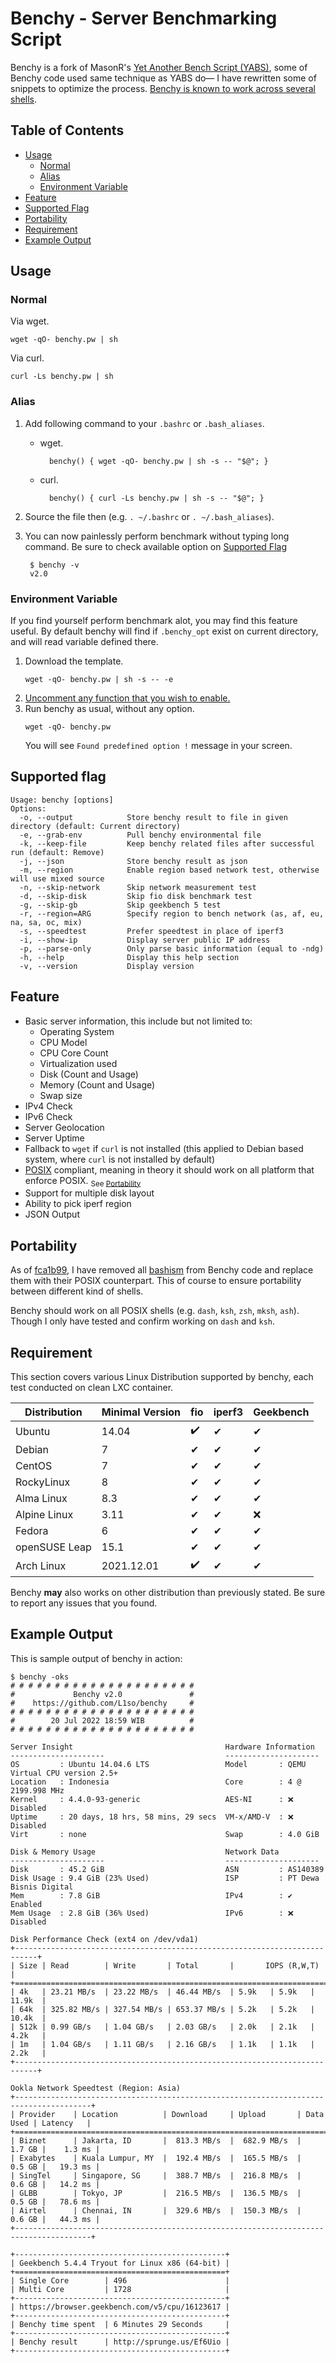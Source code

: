 # Benchy - Server Benchmarking Script

Benchy is a fork of MasonR's [Yet Another Bench Script (YABS)](https://github.com/masonr/yet-another-bench-script), some of Benchy code used same technique as YABS do— I have rewritten some of snippets to optimize the process. [Benchy is known to work across several shells](https://github.com/L1so/benchy#portability).

## Table of Contents
- [Usage](https://github.com/L1so/benchy#usage)
	+ [Normal](https://github.com/L1so/benchy#normal)
	+ [Alias](https://github.com/L1so/benchy#alias)
	+ [Environment Variable](https://github.com/L1so/benchy#environment-variable)
- [Feature](https://github.com/L1so/benchy#feature)
- [Supported Flag](https://github.com/L1so/benchy#supported-flag)
- [Portability](https://github.com/L1so/benchy#portability)
- [Requirement](https://github.com/L1so/benchy#requirement)
- [Example Output](https://github.com/L1so/benchy#example-output)

## Usage
### Normal
Via wget.

	wget -qO- benchy.pw | sh
Via curl.

	curl -Ls benchy.pw | sh
### Alias
1. Add following command to your `.bashrc` or `.bash_aliases`.
	- wget.
	
			benchy() { wget -qO- benchy.pw | sh -s -- "$@"; }
	- curl.
	
			benchy() { curl -Ls benchy.pw | sh -s -- "$@"; }
2. Source the file then (e.g. `. ~/.bashrc` or `. ~/.bash_aliases`).
3. You can now painlessly perform benchmark without typing long command. Be sure to check available option on [Supported Flag](https://github.com/L1so/benchy#supported-flag)
	
		$ benchy -v
		v2.0

### Environment Variable
If you find yourself perform benchmark alot, you may find this feature useful. By default benchy will find if `.benchy_opt` exist on current directory, and will read variable defined there.
1. Download the template.
	```
	wget -qO- benchy.pw | sh -s -- -e
	```
2. [Uncomment any function that you wish to enable.](https://github.com/L1so/benchy/blob/main/.benchy_opt)
3. Run benchy as usual, without any option.
	```
	wget -qO- benchy.pw
	```
	You will see `Found predefined option !` message in your screen.
## Supported flag
```
Usage: benchy [options]
Options:
  -o, --output            Store benchy result to file in given directory (default: Current directory)
  -e, --grab-env          Pull benchy environmental file
  -k, --keep-file         Keep benchy related files after successful run (default: Remove)
  -j, --json              Store benchy result as json
  -m, --region            Enable region based network test, otherwise will use mixed source
  -n, --skip-network      Skip network measurement test
  -d, --skip-disk         Skip fio disk benchmark test
  -g, --skip-gb           Skip geekbench 5 test
  -r, --region=ARG        Specify region to bench network (as, af, eu, na, sa, oc, mix)
  -s, --speedtest         Prefer speedtest in place of iperf3
  -i, --show-ip           Display server public IP address
  -p, --parse-only        Only parse basic information (equal to -ndg)
  -h, --help              Display this help section
  -v, --version           Display version
```
## Feature
* Basic server information, this include but not limited to:
	* Operating System
	* CPU Model
	* CPU Core Count
	* Virtualization used
	* Disk (Count and Usage)
	* Memory (Count and Usage)
	* Swap size
* IPv4 Check
* IPv6 Check
* Server Geolocation
* Server Uptime
* Fallback to `wget` if `curl` is not installed (this applied to Debian based system, where `curl` is not installed by default)
* [POSIX](https://pubs.opengroup.org/onlinepubs/9699919799.2018edition/) compliant, meaning in theory it should work on all platform that enforce POSIX. <sub>See [Portability](https://github.com/L1so/benchy#portability)</sub>
* Support for multiple disk layout
* Ability to pick iperf region
* JSON Output

## Portability
As of [fca1b99](https://github.com/L1so/benchy/commit/fca1b99b8fabeb563a8e6a628b82b4634e03b0f8), I have removed all [bashism](https://mywiki.wooledge.org/Bashism) from Benchy code and replace them with their POSIX counterpart. This of course to ensure portability between different kind of shells.

Benchy should work on all POSIX shells (e.g. `dash`, `ksh`, `zsh`, `mksh`, `ash`). Though I only have tested and confirm working on `dash` and `ksh`.

## Requirement
This section covers various Linux Distribution supported by benchy, each test conducted on clean LXC container.

| Distribution | Minimal Version |fio|iperf3|Geekbench|
| --- | --- |---|---|---|
| Ubuntu | 14.04 |✔️|✔|✔|
|Debian|7|✔|✔|✔|
| CentOS | 7 |✔|✔|✔|
| RockyLinux |8 |✔|✔|✔|
|Alma Linux|8.3|✔|✔|✔|
|Alpine Linux |3.11|✔|✔|❌|
|Fedora|6|✔|✔|✔|
|openSUSE Leap|15.1|✔|✔|✔|
|Arch Linux|2021.12.01|✔️|✔|✔|

Benchy **may** also works on other distribution than previously stated. Be sure to report any issues that you found.

## Example Output

This is sample output of benchy in action:
```
$ benchy -oks
# # # # # # # # # # # # # # # # # # # # #
#             Benchy v2.0               #
#    https://github.com/L1so/benchy     #
# # # # # # # # # # # # # # # # # # # # #
#        20 Jul 2022 18:59 WIB          #
# # # # # # # # # # # # # # # # # # # # #

Server Insight                                  Hardware Information
---------------------                           ---------------------
OS         : Ubuntu 14.04.6 LTS                 Model       : QEMU Virtual CPU version 2.5+
Location   : Indonesia                          Core        : 4 @ 2199.998 MHz
Kernel     : 4.4.0-93-generic                   AES-NI      : ❌ Disabled
Uptime     : 20 days, 18 hrs, 58 mins, 29 secs  VM-x/AMD-V  : ❌ Disabled
Virt       : none                               Swap        : 4.0 GiB   

Disk & Memory Usage                             Network Data
---------------------                           ---------------------
Disk       : 45.2 GiB                           ASN         : AS140389  
Disk Usage : 9.4 GiB (23% Used)                 ISP         : PT Dewa Bisnis Digital
Mem        : 7.8 GiB                            IPv4        : ✔ Enabled
Mem Usage  : 2.8 GiB (36% Used)                 IPv6        : ❌ Disabled

Disk Performance Check (ext4 on /dev/vda1)
+---------------------------------------------------------------------------+
| Size | Read        | Write       | Total       |       IOPS (R,W,T)       |
+===========================================================================+
| 4k   | 23.21 MB/s  | 23.22 MB/s  | 46.44 MB/s  | 5.9k   | 5.9k   | 11.9k  |
| 64k  | 325.82 MB/s | 327.54 MB/s | 653.37 MB/s | 5.2k   | 5.2k   | 10.4k  |
| 512k | 0.99 GB/s   | 1.04 GB/s   | 2.03 GB/s   | 2.0k   | 2.1k   | 4.2k   |
| 1m   | 1.04 GB/s   | 1.11 GB/s   | 2.16 GB/s   | 1.1k   | 1.1k   | 2.2k   |
+---------------------------------------------------------------------------+

Ookla Network Speedtest (Region: Asia)
+---------------------------------------------------------------------------------------+
| Provider    | Location          | Download     | Upload       | Data Used | Latency   |
+=======================================================================================+
| Biznet      | Jakarta, ID       |  813.3 MB/s  |  682.9 MB/s  |    1.7 GB |    1.3 ms |
| Exabytes    | Kuala Lumpur, MY  |  192.4 MB/s  |  165.5 MB/s  |    0.5 GB |   19.3 ms |
| SingTel     | Singapore, SG     |  388.7 MB/s  |  216.8 MB/s  |    0.6 GB |   14.2 ms |
| GLBB        | Tokyo, JP         |  216.5 MB/s  |  136.5 MB/s  |    0.5 GB |   78.6 ms |
| Airtel      | Chennai, IN       |  329.6 MB/s  |  150.3 MB/s  |    0.6 GB |   44.3 ms |
+---------------------------------------------------------------------------------------+

+-----------------------------------------------+
| Geekbench 5.4.4 Tryout for Linux x86 (64-bit) |
+===============================================+
| Single Core        | 496                      |
| Multi Core         | 1728                     |
+-----------------------------------------------+
| https://browser.geekbench.com/v5/cpu/16123617 |
+-----------------------------------------------+
| Benchy time spent  | 6 Minutes 29 Seconds     |
+-----------------------------------------------+
| Benchy result      | http://sprunge.us/Ef6Uio |
+-----------------------------------------------+
```

